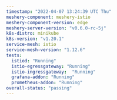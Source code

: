 ```yaml
---
timestamp: "2022-04-07 13:24:39 UTC Thu"
meshery-component: meshery-istio
meshery-component-version: edge
meshery-server-version: "v0.6.0-rc-5j"
k8s-distro: minikube
k8s-version: "v1.20.1"
service-mesh: istio
service-mesh-version: "1.12.6"
tests:
  istiod: "Running"
  istio-egressgateway: "Running"
  istio-ingressgateway:  "Running"
  grafana-addon: "Running"
  prometheus-addon: "Running"
overall-status: "passing"
---
```

